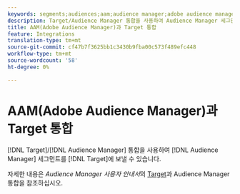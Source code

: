 ```yaml
---
keywords: segments;audiences;aam;audience manager;adobe audience manager;integrate;integration
description: Target/Audience Manager 통합을 사용하여 Audience Manager 세그먼트를 Adobe Target으로 보낼 수 있습니다.
title: AAM(Adobe Audience Manager)과 Target 통합
feature: Integrations
translation-type: tm+mt
source-git-commit: cf47b7f3625bb1c3430b9fba00c573f489efc448
workflow-type: tm+mt
source-wordcount: '58'
ht-degree: 0%

---
```



# AAM(Adobe Audience Manager)과 Target 통합

[!DNL Target]/[!DNL Audience Manager] 통합을 사용하여 [!DNL Audience Manager] 세그먼트를 [!DNL Target]에 보낼 수 있습니다.

자세한 내용은 *Audience Manager 사용자 안내서*&#x200B;의 [Target](https://experienceleague.adobe.com/docs/audience-manager/user-guide/implementation-integration-guides/integration-other-solutions/aam-target-integration.html)과 Audience Manager 통합을 참조하십시오.
